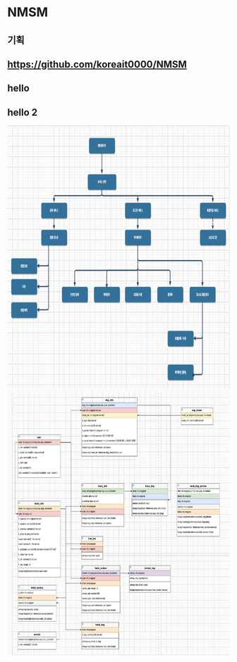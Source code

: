 # NMSM

## 기획

## https://github.com/koreait0000/NMSM

## hello

## hello 2
<img src="/imsi/NMSM.png" height="600">
<img src="/imsi/NMSM_DB2.png" height="600">
